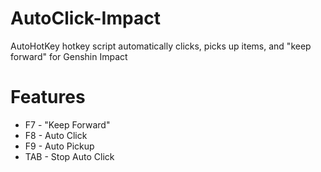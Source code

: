 # AutoClick-Impact
AutoHotKey hotkey script automatically clicks, picks up items, and "keep forward" for Genshin Impact
# Features
- F7 - "Keep Forward"
- F8 - Auto Click
- F9 - Auto Pickup
- TAB - Stop Auto Click
